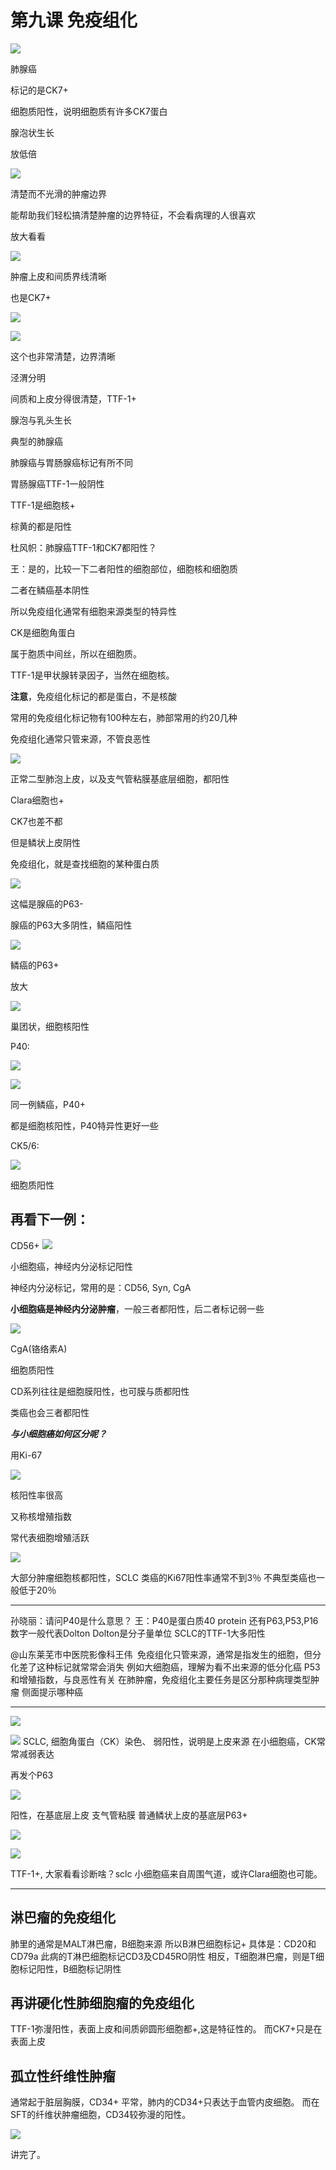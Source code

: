 # 第九课 免疫组化

![](./_image/779816574704914326.jpg)

肺腺癌

标记的是CK7+

细胞质阳性，说明细胞质有许多CK7蛋白

腺泡状生长

放低倍


![](./_image/121150797121142588.jpg)

清楚而不光滑的肿瘤边界

能帮助我们轻松搞清楚肿瘤的边界特征，不会看病理的人很喜欢

放大看看

![](./_image/192927467522633309.jpg)

肿瘤上皮和间质界线清晰

也是CK7+

![](./_image/130592666972203418.jpg)


![](./_image/66147596892602765.jpg)

这个也非常清楚，边界清晰

泾渭分明

间质和上皮分得很清楚，TTF-1+

腺泡与乳头生长

典型的肺腺癌

肺腺癌与胃肠腺癌标记有所不同

胃肠腺癌TTF-1一般阴性

TTF-1是细胞核+

棕黄的都是阳性

杜风帜：肺腺癌TTF-1和CK7都阳性？

王：是的，比较一下二者阳性的细胞部位，细胞核和细胞质

二者在鳞癌基本阴性

所以免疫组化通常有细胞来源类型的特异性

CK是细胞角蛋白

属于胞质中间丝，所以在细胞质。

TTF-1是甲状腺转录因子，当然在细胞核。

**注意**，免疫组化标记的都是蛋白，不是核酸

常用的免疫组化标记物有100种左右，肺部常用的约20几种

免疫组化通常只管来源，不管良恶性

![](./_image/27997738227166435.jpg)

正常二型肺泡上皮，以及支气管粘膜基底层细胞，都阳性

Clara细胞也+

CK7也差不都

但是鳞状上皮阴性

免疫组化，就是查找细胞的某种蛋白质

![](./_image/831288033810780900.jpg)

这幅是腺癌的P63-

腺癌的P63大多阴性，鳞癌阳性

![](./_image/63404901442747992.jpg)

鳞癌的P63+

放大

![](./_image/233932118922437452.jpg)

巢团状，细胞核阳性

P40:

![](./_image/853717500092914365.jpg)

![](./_image/361543308427375605.jpg)

同一例鳞癌，P40+

都是细胞核阳性，P40特异性更好一些

CK5/6:

![](./_image/222122779488738506.jpg)

细胞质阳性

## 再看下一例：

CD56+
![](./_image/316691367915408946.jpg)

小细胞癌，神经内分泌标记阳性

神经内分泌标记，常用的是：CD56, Syn, CgA

**小细胞癌是神经内分泌肿瘤**，一般三者都阳性，后二者标记弱一些


![](./_image/494359546539073841.jpg)

CgA(铬络素A)

细胞质阳性

CD系列往往是细胞膜阳性，也可膜与质都阳性

类癌也会三者都阳性

***与小细胞癌如何区分呢？***

用Ki-67


![](./_image/79698327638295040.jpg)

核阳性率很高


又称核增殖指数

常代表细胞增殖活跃

![](./_image/252265149935157504.jpg)

大部分肿瘤细胞核都阳性，SCLC
类癌的Ki67阳性率通常不到3％
不典型类癌也一般低于20％
*** 

孙晓丽：请问P40是什么意思？
王：P40是蛋白质40  protein 还有P63,P53,P16 数字一般代表Dolton Dolton是分子量单位
SCLC的TTF-1大多阳性

@山东莱芜市中医院影像科王伟  免疫组化只管来源，通常是指发生的细胞，但分化差了这种标记就常常会消失
例如大细胞癌，理解为看不出来源的低分化癌
P53和增殖指数，与良恶性有关
在肺肿瘤，免疫组化主要任务是区分那种病理类型肿瘤
侧面提示哪种癌
*** 

![](./_image/644470565603105184.jpg)

![](./_image/587516486868459034.jpg)
SCLC, 细胞角蛋白（CK）染色、
弱阳性，说明是上皮来源
在小细胞癌，CK常常减弱表达

再发个P63

![](./_image/408648982432539834.jpg)

阳性，在基底层上皮
支气管粘膜
普通鳞状上皮的基底层P63+


![](./_image/658742080679314180.jpg)


![](./_image/658742080679314180.jpg)

TTF-1+,
大家看看诊断啥？sclc
小细胞癌来自周围气道，或许Clara细胞也可能。
*** 
## 淋巴瘤的免疫组化
肺里的通常是MALT淋巴瘤，B细胞来源
所以B淋巴细胞标记+
具体是：CD20和CD79a
此病的T淋巴细胞标记CD3及CD45RO阴性
相反，T细胞淋巴瘤，则是T细胞标记阳性，B细胞标记阴性

## 再讲硬化性肺细胞瘤的免疫组化
TTF-1弥漫阳性，表面上皮和间质卵圆形细胞都+,这是特征性的。
而CK7+只是在表面上皮

## 孤立性纤维性肿瘤
通常起于脏层胸膜，CD34+
平常，肺内的CD34+只表达于血管内皮细胞。
而在SFT的纤维状肿瘤细胞，CD34较弥漫的阳性。



![](./_image/0.png)

讲完了。

